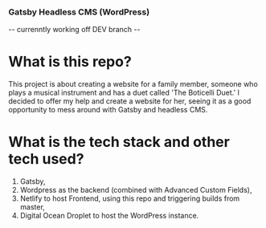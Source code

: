 ### Gatsby Headless CMS (WordPress)

-- currenntly working off DEV branch -- 

# What is this repo?

This project is about creating a website for a family member, someone who plays a musical instrument and has a duet called 'The Boticelli Duet.' I decided to offer my help
and create a website for her, seeing it as a good opportunity to mess around with Gatsby and headless CMS.

# What is the tech stack and other tech used?

1. Gatsby,
2. Wordpress as the backend (combined with Advanced Custom Fields),
3. Netlify to host Frontend, using this repo and triggering builds from master,
4. Digital Ocean Droplet to host the WordPress instance.
